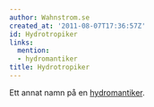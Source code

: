 ```yaml
---
author: Wahnstrom.se
created_at: '2011-08-07T17:36:57Z'
id: Hydrotropiker
links:
  mention:
  - hydromantiker
title: Hydrotropiker
---
```


Ett annat namn på en [hydromantiker].

  [hydromantiker]: hydromantiker